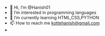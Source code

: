 - 👋 Hi, I’m @Hanish01
- 👀 I’m interested in programming languages
- 🌱 I’m currently learning HTML,CSS,PYTHON
- 📫 How to reach me kottehanish@gmail.com
- 

<!---
Hanish01/Hanish01 is a ✨ special ✨ repository because its `README.md` (this file) appears on your GitHub profile.
You can click the Preview link to take a look at your changes.
--->
